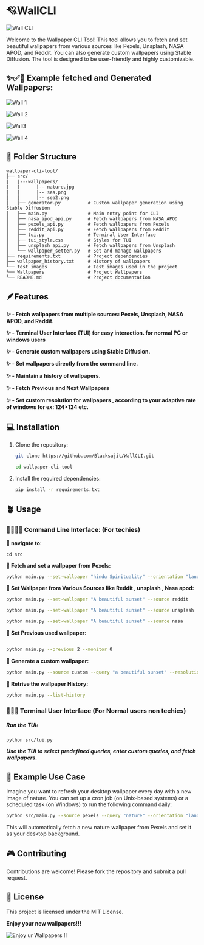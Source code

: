 # 💘WallCLI

![Wall CLI](testimages/webgl_02.gif)


Welcome to the Wallpaper CLI Tool! This tool allows you to fetch and set beautiful wallpapers from various sources like Pexels, Unsplash, NASA APOD, and Reddit. You can also generate custom wallpapers using Stable Diffusion. The tool is designed to be user-friendly and highly customizable.

## ✨✅📄 Example fetched and Generated Wallpapers:

![Wall 1](src/wallpapers/city_night_2.jpg)

![Wall 2](src/wallpapers/ganga_arti_2.jpg)

![Wall3](src/wallpapers/hindu_spirituality_1.jpg)

![Wall 4](src/wallpapers/mountains_2.jpg)

## 📂 Folder Structure

```
wallpaper-cli-tool/
├── src/
|   |---wallpapers/
|   |      |-- nature.jpg 
|   |      |-- sea.png 
|   |      |-- sea2.png 
│   ├── generator.py          # Custom wallpaper generation using Stable Diffusion
│   ├── main.py               # Main entry point for CLI
│   ├── nasa_apod_api.py      # Fetch wallpapers from NASA APOD
│   ├── pexels_api.py         # Fetch wallpapers from Pexels
│   ├── reddit_api.py         # Fetch wallpapers from Reddit
│   ├── tui.py                # Terminal User Interface
│   ├── tui_style.css         # Styles for TUI
│   ├── unsplash_api.py       # Fetch wallpapers from Unsplash
│   └── wallpaper_setter.py   # Set and manage wallpapers
├── requirements.txt          # Project dependencies
├── wallpaper_history.txt     # History of wallpapers
└── test images               # Test images used in the project
└── Wallpapers                # Project Wallpapers 
└── README.md                 # Project documentation
```


## 🪶Features

**✨ - Fetch wallpapers from multiple sources: Pexels, Unsplash, NASA APOD, and Reddit.**

**✨ - Terminal User Interface (TUI) for easy interaction. for normal PC or windows users**

**✨ - Generate custom wallpapers using Stable Diffusion.**

**✨ - Set wallpapers directly from the command line.**

**✨ - Maintain a history of wallpapers.**

**✨ - Fetch Previous and Next Wallpapers**

**✨ - Set custom resolution for wallpapers , according to your adaptive rate of windows for ex: 124×124 etc.**



## 💻 Installation

1. Clone the repository:

    ```sh
    git clone https://github.com/Blacksujit/WallCLI.git
    
    cd wallpaper-cli-tool
    ```

2. Install the required dependencies:

    ```sh
    pip install -r requirements.txt
    ```

## 🪴 Usage

### 🧑‍💻👩‍💻 Command Line Interface: (For techies)

**🫴 navigate to:**

```
cd src
```

**🫴 Fetch and set a wallpaper from Pexels:**

```sh
python main.py --set-wallpaper "hindu Spirituality" --orientation "landscape" --resolution "1920x1080" --monitor 0

```

**🫴 Set Wallpaper from Various Sources like Reddit , unsplash , Nasa apod:**

```sh
python main.py --set-wallpaper "A beautiful sunset" --source reddit
```

```sh
python main.py --set-wallpaper "A beautiful sunset" --source unsplash
```

```sh
python main.py --set-wallpaper "A beautiful sunset" --source nasa
```

**🫴 Set Previous used wallpaper:**

```sh

python main.py --previous 2 --monitor 0

```

**🫴 Generate a custom wallpaper:**

```sh
python main.py --source custom --query "a beautiful sunset" --resolution "1024x1024"

```
**🫴 Retrive the wallpaper History:**

```sh
python main.py --list-history
```

### 🧑‍🔧🦾 Terminal User Interface (For Normal users non techies)

##### **Run the TUI:**

```sh
python src/tui.py
```

***Use the TUI to select predefined queries, enter custom queries, and fetch wallpapers.***


## 🌱 Example Use Case

Imagine you want to refresh your desktop wallpaper every day with a new image of nature. You can set up a cron job (on Unix-based systems) or a scheduled task (on Windows) to run the following command daily:

```sh
python src/main.py --source pexels --query "nature" --orientation "landscape" --resolution "1920x1080"
```

This will automatically fetch a new nature wallpaper from Pexels and set it as your desktop background.

## 🎮 Contributing

Contributions are welcome! Please fork the repository and submit a pull request.

## 🪪 License

This project is licensed under the MIT License.

**Enjoy your new wallpapers!!!**

![Enjoy ur Wallpapers !!](testimages/33e1bf10-174b-47ab-bae1-a77b544b7ce7.jpg)